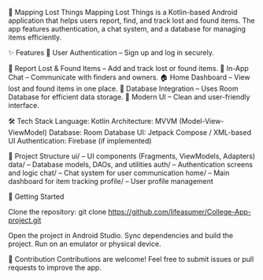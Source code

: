 📍 Mapping Lost Things
Mapping Lost Things is a Kotlin-based Android application that helps users report, find, and track lost and found items. The app features authentication, a chat system, and a database for managing items efficiently.


✨ Features
🔐 User Authentication – Sign up and log in securely.

📍 Report Lost & Found Items – Add and track lost or found items.
💬 In-App Chat – Communicate with finders and owners.
🏠 Home Dashboard – View lost and found items in one place.
📂 Database Integration – Uses Room Database for efficient data storage.
🎨 Modern UI – Clean and user-friendly interface.

🛠 Tech Stack
Language: Kotlin
Architecture: MVVM (Model-View-ViewModel)
Database: Room Database
UI: Jetpack Compose / XML-based UI
Authentication: Firebase (if implemented)

📂 Project Structure
ui/ – UI components (Fragments, ViewModels, Adapters)
data/ – Database models, DAOs, and utilities
auth/ – Authentication screens and logic
chat/ – Chat system for user communication
home/ – Main dashboard for item tracking
profile/ – User profile management

🚀 Getting Started

Clone the repository:
git clone https://github.com/lifeasumer/College-App-project.git

Open the project in Android Studio.
Sync dependencies and build the project.
Run on an emulator or physical device.

📌 Contribution
Contributions are welcome! Feel free to submit issues or pull requests to improve the app.
